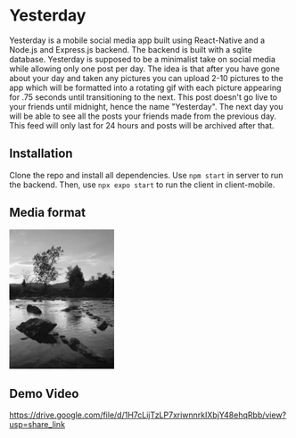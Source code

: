 # Yesterday

Yesterday is a mobile social media app built using React-Native and a Node.js and Express.js backend. The backend is built with a sqlite  database. Yesterday is supposed to be a minimalist take on social media while allowing only one post per day. The idea is that after you have gone about your day and taken any pictures you can upload 2-10 pictures to the app which will be formatted into a rotating gif with each picture appearing for .75 seconds until transitioning to the next. This post doesn't go live to your friends until midnight, hence the name "Yesterday". The next day you will be able to see all the posts your friends made from the previous day. This feed will only last for 24 hours and posts will be archived after that.

## Installation

Clone the repo and install all dependencies.  Use ```npm start``` in server to run the backend. Then, use ```npx expo start``` to run the client in client-mobile.

## Media format

<img src="https://github.com/anujkpatty/yesterday/blob/main/sample.gif" height="250"/>

## Demo Video
https://drive.google.com/file/d/1H7cLijTzLP7xriwnnrkIXbjY48ehqRbb/view?usp=share_link

